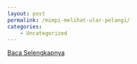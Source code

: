 ```yaml
---
layout: post
permalink: /mimpi-melihat-ular-pelangi/
categories:
    - Uncategorized
---
```


[Baca Selengkapnya](/05)